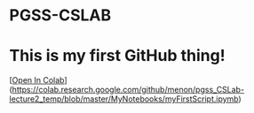 # PGSS-CSLAB
# This is my first GitHub thing!
[[Open In Colab](https://colab.research.google.com/assets/colab-badge.svg)]
(https://colab.research.google.com/github/menon/pgss_CSLab-lecture2_temp/blob/master/MyNotebooks/myFirstScript.ipymb)
